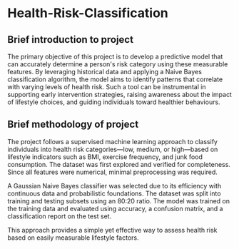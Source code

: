 # Health-Risk-Classification

## Brief introduction to project 

The primary objective of this project is to develop a predictive model that can accurately determine a person's risk category using these measurable features. By leveraging historical data and applying a Naive Bayes classification algorithm, the model aims to identify patterns that correlate with varying levels of health risk. Such a tool can be instrumental in supporting early intervention strategies, raising awareness about the impact of lifestyle choices, and guiding individuals toward healthier behaviours.

## Brief methodology of project

The project follows a supervised machine learning approach to classify individuals into health risk categories—low, medium, or high—based on lifestyle indicators such as BMI, exercise frequency, and junk food consumption. The dataset was first explored and verified for completeness. Since all features were numerical, minimal preprocessing was required.

A Gaussian Naive Bayes classifier was selected due to its efficiency with continuous data and probabilistic foundations. The dataset was split into training and testing subsets using an 80:20 ratio. The model was trained on the training data and evaluated using accuracy, a confusion matrix, and a classification report on the test set.

This approach provides a simple yet effective way to assess health risk based on easily measurable lifestyle factors.
